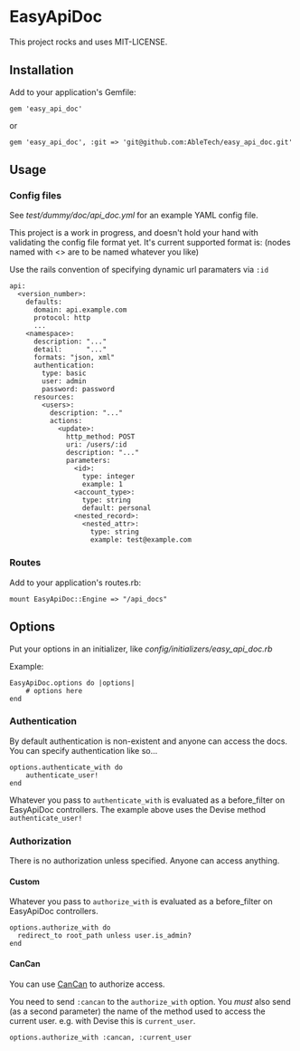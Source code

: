 # EasyApiDoc

This project rocks and uses MIT-LICENSE.

## Installation
Add to your application's Gemfile:

    gem 'easy_api_doc'

or

    gem 'easy_api_doc', :git => 'git@github.com:AbleTech/easy_api_doc.git'

## Usage

### Config files

See *test/dummy/doc/api_doc.yml* for an example YAML config file.

This project is a work in progress, and doesn't hold your hand with validating the config file format yet.
It's current supported format is: (nodes named with <> are to be named whatever you like)

Use the rails convention of specifying dynamic url paramaters via `:id`

    api:
      <version_number>:
        defaults:
          domain: api.example.com
          protocol: http
          ...
        <namespace>:
          description: "..."
          detail:      "..."
          formats: "json, xml"
          authentication:
            type: basic
            user: admin
            password: password
          resources:
            <users>:
              description: "..."
              actions:
                <update>:
                  http_method: POST
                  uri: /users/:id
                  description: "..."
                  parameters:
                    <id>:
                      type: integer
                      example: 1
                    <account_type>:
                      type: string
                      default: personal
                    <nested_record>:
                      <nested_attr>:
                        type: string
                        example: test@example.com

### Routes
Add to your application's routes.rb:

    mount EasyApiDoc::Engine => "/api_docs"

## Options
Put your options in an initializer, like *config/initializers/easy_api_doc.rb*

Example:

    EasyApiDoc.options do |options|
        # options here
    end


### Authentication
By default authentication is non-existent and anyone can access the docs.
You can specify authentication like so...

    options.authenticate_with do
        authenticate_user!
    end

Whatever you pass to `authenticate_with` is evaluated as a before_filter on EasyApiDoc controllers.
The example above uses the Devise method `authenticate_user!`

### Authorization
There is no authorization unless specified. Anyone can access anything.

#### Custom
Whatever you pass to `authorize_with` is evaluated as a before_filter on EasyApiDoc controllers.

    options.authorize_with do
      redirect_to root_path unless user.is_admin?
    end

#### CanCan
You can use [CanCan](https://github.com/ryanb/cancan) to authorize access.

You need to send `:cancan` to the `authorize_with` option. You *must* also send (as a second parameter) the name of the method used to access the current user. e.g. with Devise this is `current_user`.

    options.authorize_with :cancan, :current_user
